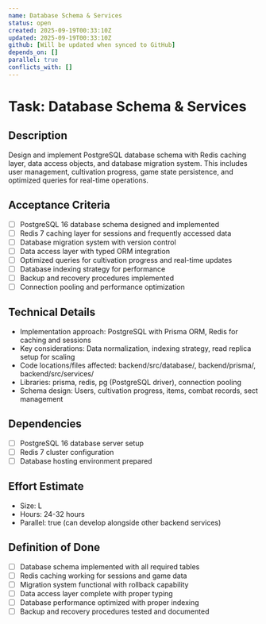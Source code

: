 ```yaml
---
name: Database Schema & Services
status: open
created: 2025-09-19T00:33:10Z
updated: 2025-09-19T00:33:10Z
github: [Will be updated when synced to GitHub]
depends_on: []
parallel: true
conflicts_with: []
---
```


# Task: Database Schema & Services

## Description
Design and implement PostgreSQL database schema with Redis caching layer, data access objects, and database migration system. This includes user management, cultivation progress, game state persistence, and optimized queries for real-time operations.

## Acceptance Criteria
- [ ] PostgreSQL 16 database schema designed and implemented
- [ ] Redis 7 caching layer for sessions and frequently accessed data
- [ ] Database migration system with version control
- [ ] Data access layer with typed ORM integration
- [ ] Optimized queries for cultivation progress and real-time updates
- [ ] Database indexing strategy for performance
- [ ] Backup and recovery procedures implemented
- [ ] Connection pooling and performance optimization

## Technical Details
- Implementation approach: PostgreSQL with Prisma ORM, Redis for caching and sessions
- Key considerations: Data normalization, indexing strategy, read replica setup for scaling
- Code locations/files affected: backend/src/database/, backend/prisma/, backend/src/services/
- Libraries: prisma, redis, pg (PostgreSQL driver), connection pooling
- Schema design: Users, cultivation progress, items, combat records, sect management

## Dependencies
- [ ] PostgreSQL 16 database server setup
- [ ] Redis 7 cluster configuration
- [ ] Database hosting environment prepared

## Effort Estimate
- Size: L
- Hours: 24-32 hours
- Parallel: true (can develop alongside other backend services)

## Definition of Done
- [ ] Database schema implemented with all required tables
- [ ] Redis caching working for sessions and game data
- [ ] Migration system functional with rollback capability
- [ ] Data access layer complete with proper typing
- [ ] Database performance optimized with proper indexing
- [ ] Backup and recovery procedures tested and documented